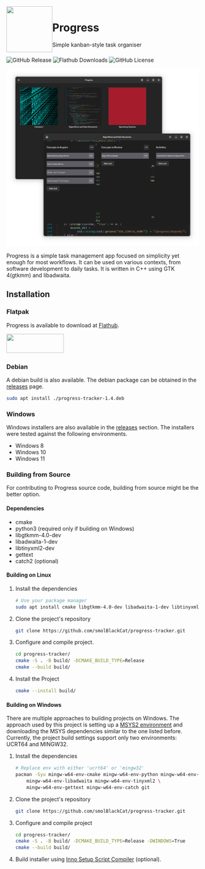 <img align="left" style="vertical-align: middle" width="120" height="120" src="data/io.github.smolblackcat.Progress.svg">

# Progress

Simple kanban-style task organiser

###

![GitHub Release](https://img.shields.io/github/v/release/smolBlackCat/progress-tracker?logo=github)
![Flathub Downloads](https://img.shields.io/flathub/downloads/io.github.smolblackcat.Progress?logo=flathub)
![GitHub License](https://img.shields.io/github/license/smolBlackCat/progress-tracker)

<div align="center">
    <img src="pictures/progress-app-presentation.png">
</div>

Progress is a simple task management app focused on simplicity yet enough for
most workflows. It can be used on various contexts, from software development
to daily tasks. It is written in C++ using GTK 4(gtkmm) and libadwaita.

## Installation

### Flatpak

Progress is available to download at [Flathub](https://flathub.org/apps/io.github.smolblackcat.Progress).

<a href="https://flathub.org/en-GB/apps/io.github.smolblackcat.Progress">
<img src="https://flathub.org/assets/badges/flathub-badge-i-en.png" width="150px" height="50px" />
</a>

### Debian

A debian build is also available. The debian package can be obtained in the [releases](https://github.com/smolBlackCat/progress-tracker/releases) page.

```sh
sudo apt install ./progress-tracker-1.4.deb
```

### Windows

Windows installers are also available in the
[releases](https://github.com/smolBlackCat/progress-tracker/releases) section.
The installers were tested against the following environments.

* Windows 8
* Windows 10
* Windows 11

### Building from Source

For contributing to Progress source code, building from source might be the better option.

#### Dependencies

* cmake
* python3 (required only if building on Windows)
* libgtkmm-4.0-dev
* libadwaita-1-dev
* libtinyxml2-dev
* gettext
* catch2 (optional)

#### Building on Linux

1. Install the dependencies

    ```sh
    # Use your package manager
    sudo apt install cmake libgtkmm-4.0-dev libadwaita-1-dev libtinyxml2-dev gettext catch2
    ```

2. Clone the project's repository

    ```sh
    git clone https://github.com/smolBlackCat/progress-tracker.git
    ```

3. Configure and compile project.

    ```sh
    cd progress-tracker/
    cmake -S . -B build/ -DCMAKE_BUILD_TYPE=Release
    cmake --build build/
    ```

4. Install the Project

    ```sh
    cmake --install build/
    ```

#### Building on Windows

There are multiple approaches to building projects on Windows. The approach used
by this project is setting up a [MSYS2 environment](https://www.msys2.org/) and
downloading the MSYS dependencies similar to the one listed before. Currently,
the project build settings support only two environments: UCRT64 and MINGW32.

1. Install the dependencies

    ```sh
    # Replace env with either 'ucrt64' or 'mingw32'
    pacman -Syu mingw-w64-env-cmake mingw-w64-env-python mingw-w64-env-gtkmm4 \
        mingw-w64-env-libadwaita mingw-w64-env-tinyxml2 \
        mingw-w64-env-gettext mingw-w64-env-catch git
    ```

2. Clone the project's repository

    ```sh
    git clone https://github.com/smolBlackCat/progress-tracker.git
    ```

3. Configure and compile project

    ```sh
    cd progress-tracker/
    cmake -S . -B build/ -DCMAKE_BUILD_TYPE=Release -DWINDOWS=True
    cmake --build build/
    ```
4. Build installer using
[Inno Setup Script Compiler](https://jrsoftware.org/isinfo.php) (optional).
